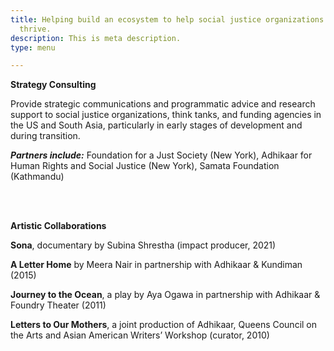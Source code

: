 ```yaml
---
title: Helping build an ecosystem to help social justice organizations and initiatives
  thrive.
description: This is meta description.
type: menu

---
```

**Strategy Consulting**

Provide strategic communications and programmatic advice and research support to social justice organizations, think tanks, and funding agencies in the US and South Asia, particularly in early stages of development and during transition.

**_Partners include:_** Foundation for a Just Society (New York), Adhikaar for Human Rights and Social Justice (New York), Samata Foundation (Kathmandu)

<br><br>

**Artistic Collaborations**

**Sona**, documentary by Subina Shrestha (impact producer, 2021)

**A Letter Home** by Meera Nair in partnership with Adhikaar & Kundiman (2015)

**Journey to the Ocean**, a play by Aya Ogawa in partnership with Adhikaar & Foundry Theater (2011)

**Letters to Our Mothers**, a joint production of Adhikaar, Queens Council on the Arts and Asian American Writers’ Workshop (curator, 2010)